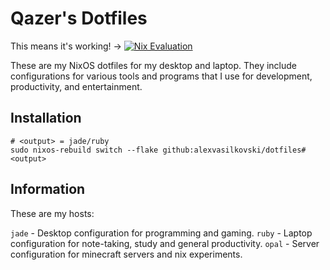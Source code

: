 # Qazer's Dotfiles 
This means it's working! -> [![Nix Evaluation](https://github.com/alexvasilkovski/dotfiles/actions/workflows/nix.yml/badge.svg)](https://github.com/alexvasilkovski/dotfiles/actions/workflows/nix.yml)

These are my NixOS dotfiles for my desktop and laptop. They include configurations for various tools and programs that I use for development, productivity, and entertainment.

## Installation
```
# <output> = jade/ruby
sudo nixos-rebuild switch --flake github:alexvasilkovski/dotfiles#<output>

```
## Information 
These are my hosts:

`jade` - Desktop configuration for programming and gaming.
`ruby` - Laptop configuration for note-taking, study and general productivity.
`opal` - Server configuration for minecraft servers and nix experiments.



